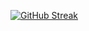 [![GitHub Streak](https://github-readme-streak-stats.herokuapp.com?user=osci-the-orca&theme=earth&hide_border=true&date_format=%5BY%20%5DM%20j)](https://git.io/streak-stats)
